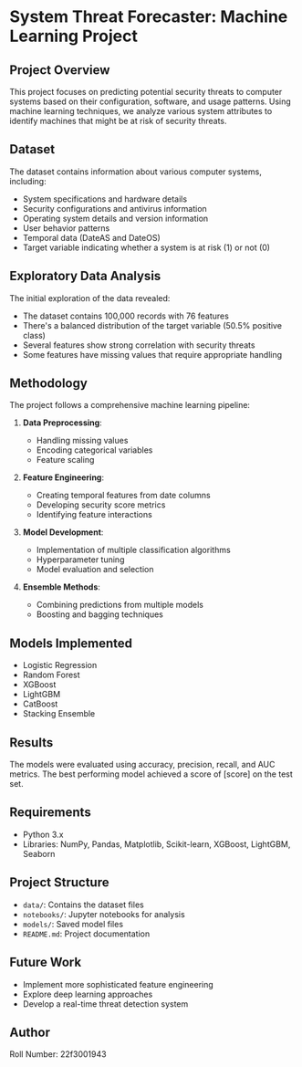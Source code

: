 

# System Threat Forecaster: Machine Learning Project

## Project Overview
This project focuses on predicting potential security threats to computer systems based on their configuration, software, and usage patterns. Using machine learning techniques, we analyze various system attributes to identify machines that might be at risk of security threats.

## Dataset
The dataset contains information about various computer systems, including:
- System specifications and hardware details
- Security configurations and antivirus information
- Operating system details and version information
- User behavior patterns
- Temporal data (DateAS and DateOS)
- Target variable indicating whether a system is at risk (1) or not (0)

## Exploratory Data Analysis
The initial exploration of the data revealed:
- The dataset contains 100,000 records with 76 features
- There's a balanced distribution of the target variable (50.5% positive class)
- Several features show strong correlation with security threats
- Some features have missing values that require appropriate handling

## Methodology
The project follows a comprehensive machine learning pipeline:
1. **Data Preprocessing**:
   - Handling missing values
   - Encoding categorical variables
   - Feature scaling
   
2. **Feature Engineering**:
   - Creating temporal features from date columns
   - Developing security score metrics
   - Identifying feature interactions

3. **Model Development**:
   - Implementation of multiple classification algorithms
   - Hyperparameter tuning
   - Model evaluation and selection

4. **Ensemble Methods**:
   - Combining predictions from multiple models
   - Boosting and bagging techniques

## Models Implemented
- Logistic Regression
- Random Forest
- XGBoost
- LightGBM
- CatBoost
- Stacking Ensemble

## Results
The models were evaluated using accuracy, precision, recall, and AUC metrics. The best performing model achieved a score of [score] on the test set.

## Requirements
- Python 3.x
- Libraries: NumPy, Pandas, Matplotlib, Scikit-learn, XGBoost, LightGBM, Seaborn

## Project Structure
- `data/`: Contains the dataset files
- `notebooks/`: Jupyter notebooks for analysis
- `models/`: Saved model files
- `README.md`: Project documentation

## Future Work
- Implement more sophisticated feature engineering
- Explore deep learning approaches
- Develop a real-time threat detection system

## Author
Roll Number: 22f3001943

